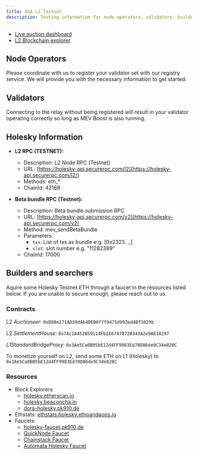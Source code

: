 ```yaml
---
title: XGA L2 Testnet
description: Testing information for node operators, validators, builders, and searchers.
---
```


-   [Live auction dashboard](https://holesky-auction-dashboard.securerpc.com/)
-   [L2 Blockchain explorer](https://holesky-blockscout.securerpc.com/)

## Node Operators

Please coordinate with us to register your validator set with our registry service. We will provide you with the
necessary information to get started.

## Validators

Connecting to the relay without being registered will result in your validator operating correctly so long as MEV Boost
is also running.

## Holesky Information

-   **L2 RPC (TESTNET):**

    -   Description: L2 Node RPC (Testnet)
    -   URL: [https://holesky-api.securerpc.com/l2](https://holesky-api.securerpc.com/l2/)
    -   Methods: eth\_\*
    -   ChainId: 42169

-   **Beta bundle RPC (Testnet):**
    -   Description: Beta bundle submission RPC
    -   URL: [https://holesky-api.securerpc.com/v2](https://holesky-api.securerpc.com/v2)
    -   Method: mev_sendBetaBundle
    -   Parameters:
        -   `txs`: List of txs as bundle e.g. [0x2323...,]
        -   `slot`: slot number e.g. "11282389"
    -   ChainId: 17000

## Builders and searchers

Aquire some Holesky Testnet ETH through a faucet in the resources listed below. If you are unable to secure enough,
please reach out to us.

### Contracts

L2 _Auctioneer_: `0xD88e271AD39dAb4DEB0f7f9475d993ed4Bf5029b`

L2 _SettlementHouse_: `0x7Ac1A452B59114Fb1E67470720343A2e9AE18297`

_L1StandardBridgeProxy_: `0x3Ae5Ca0B05bE12d4FF9983Ed70D86de9C34e820C`

To monetize yourself on L2, send some ETH on L1 (Holesky) to `0x3Ae5Ca0B05bE12d4FF9983Ed70D86de9C34e820C`

### Resources

-   Block Explorers
    -   [holesky.etherscan.io](https://holesky.etherscan.io/)
    -   [holesky.beaconcha.in](https://holesky.beaconcha.in/)
    -   [dora-holesky.pk910.de](https://dora-holesky.pk910.de/)
-   Ethstats: [ethstats.holesky.ethpandaops.io](https://ethstats.holesky.ethpandaops.io)
-   Faucets:
    -   [holesky-faucet.pk910.de](https://holesky-faucet.pk910.de/)
    -   [QuickNode Faucet](https://faucet.quicknode.com/ethereum/holesky)
    -   [Chainstack Faucet](https://faucet.chainstack.com/holesky-faucet)
    -   [Automata Holesky Faucet](https://holeskyfaucet.io)
